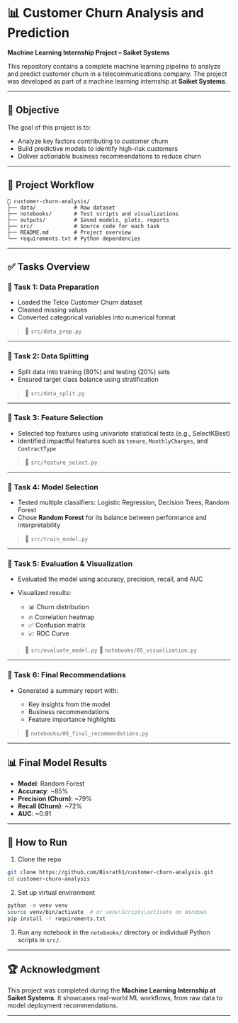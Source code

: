 # 📊 Customer Churn Analysis and Prediction

**Machine Learning Internship Project – Saiket Systems**

This repository contains a complete machine learning pipeline to analyze and predict customer churn in a telecommunications company. The project was developed as part of a machine learning internship at **Saiket Systems**.

---

## 🚀 Objective

The goal of this project is to:

* Analyze key factors contributing to customer churn
* Build predictive models to identify high-risk customers
* Deliver actionable business recommendations to reduce churn

---

## 🧠 Project Workflow

```
📁 customer-churn-analysis/
├── data/            # Raw dataset
├── notebooks/       # Test scripts and visualizations
├── outputs/         # Saved models, plots, reports
├── src/             # Source code for each task
├── README.md        # Project overview
└── requirements.txt # Python dependencies
```

---

## ✅ Tasks Overview

### 📂 Task 1: Data Preparation

* Loaded the Telco Customer Churn dataset
* Cleaned missing values
* Converted categorical variables into numerical format

> 📄 `src/data_prep.py`

---

### 📂 Task 2: Data Splitting

* Split data into training (80%) and testing (20%) sets
* Ensured target class balance using stratification

> 📄 `src/data_split.py`

---

### 📂 Task 3: Feature Selection

* Selected top features using univariate statistical tests (e.g., SelectKBest)
* Identified impactful features such as `tenure`, `MonthlyCharges`, and `ContractType`

> 📄 `src/feature_select.py`

---

### 📂 Task 4: Model Selection

* Tested multiple classifiers: Logistic Regression, Decision Trees, Random Forest
* Chose **Random Forest** for its balance between performance and interpretability

> 📄 `src/train_model.py`

---

### 📂 Task 5: Evaluation & Visualization

* Evaluated the model using accuracy, precision, recall, and AUC
* Visualized results:

  * 📊 Churn distribution
  * 🔥 Correlation heatmap
  * ✅ Confusion matrix
  * 📈 ROC Curve

> 📄 `src/evaluate_model.py`
> 📄 `notebooks/05_visualization.py`

---

### 📂 Task 6: Final Recommendations

* Generated a summary report with:

  * Key insights from the model
  * Business recommendations
  * Feature importance highlights

> 📄 `notebooks/06_final_recommendations.py`

---

## 📊 Final Model Results

* **Model**: Random Forest
* **Accuracy**: \~85%
* **Precision (Churn)**: \~79%
* **Recall (Churn)**: \~72%
* **AUC**: \~0.91

---

## 📌 How to Run

1. Clone the repo

```bash
git clone https://github.com/Bisrath1/customer-churn-analysis.git
cd customer-churn-analysis
```

2. Set up virtual environment

```bash
python -m venv venv
source venv/bin/activate  # or venv\Scripts\activate on Windows
pip install -r requirements.txt
```

3. Run any notebook in the `notebooks/` directory or individual Python scripts in `src/`.

---

## 🏆 Acknowledgment

This project was completed during the **Machine Learning Internship at Saiket Systems**.
It showcases real-world ML workflows, from raw data to model deployment recommendations.

---


